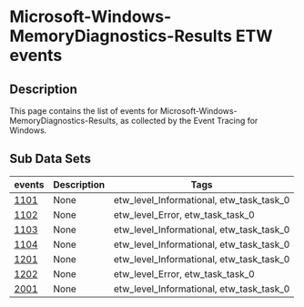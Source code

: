 # Microsoft-Windows-MemoryDiagnostics-Results ETW events

## Description
This page contains the list of events for Microsoft-Windows-MemoryDiagnostics-Results, as collected by the Event Tracing for Windows.

## Sub Data Sets
|events|Description|Tags|
|---|---|---|
|[1101](events/event-1101.md)|None|etw_level_Informational, etw_task_task_0|
|[1102](events/event-1102.md)|None|etw_level_Error, etw_task_task_0|
|[1103](events/event-1103.md)|None|etw_level_Informational, etw_task_task_0|
|[1104](events/event-1104.md)|None|etw_level_Informational, etw_task_task_0|
|[1201](events/event-1201.md)|None|etw_level_Informational, etw_task_task_0|
|[1202](events/event-1202.md)|None|etw_level_Error, etw_task_task_0|
|[2001](events/event-2001.md)|None|etw_level_Informational, etw_task_task_0|

